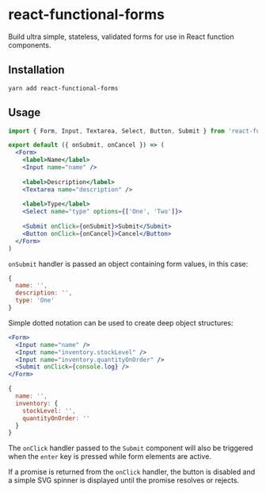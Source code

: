 # react-functional-forms

Build ultra simple, stateless, validated forms for use in React function components.

## Installation

    yarn add react-functional-forms
    
## Usage

```jsx
import { Form, Input, Textarea, Select, Button, Submit } from 'react-functional-forms'

export default ({ onSubmit, onCancel }) => (
  <Form>
    <label>Name</label>
    <Input name="name" />
    
    <label>Description</label>
    <Textarea name="description" />
    
    <label>Type</label>
    <Select name="type" options={['One', 'Two']}>
    
    <Submit onClick={onSubmit}>Submit</Submit>
    <Button onClick={onCancel}>Cancel</Button>
  </Form>
)
```

`onSubmit` handler is passed an object containing form values, in this case:

```javascript
{
  name: '',
  description: '',
  type: 'One'
}
```

Simple dotted notation can be used to create deep object structures:

```jsx
<Form>
  <Input name="name" />
  <Input name="inventory.stockLevel" />
  <Input name="inventory.quantityOnOrder" />
  <Submit onClick={console.log} />
</Form>
```

```javascript
{
  name: '',
  inventory: {
    stockLevel: '',
    quantityOnOrder: ''
  }
}
```

The `onClick` handler passed to the `Submit` component will also be triggered when the `enter` key is pressed while form 
elements are active.

If a promise is returned from the `onClick` handler, the button is disabled and a simple SVG spinner is displayed until
the promise resolves or rejects.